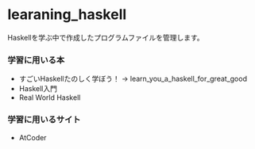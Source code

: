 # learaning_haskell

Haskellを学ぶ中で作成したプログラムファイルを管理します。

### 学習に用いる本

- すごいHaskellたのしく学ぼう！
 -> learn_you_a_haskell_for_great_good
- Haskell入門
- Real World Haskell

### 学習に用いるサイト

- AtCoder

